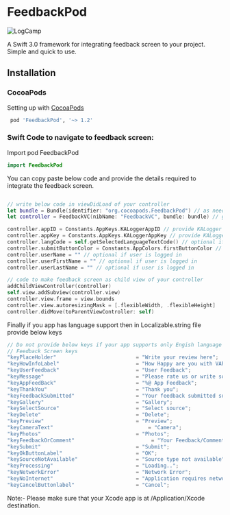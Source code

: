 # FeedbackPod

![LogCamp](http://www.kahuna-mobihub.com/templates/ja_puresite/images/logo-trans.png)

A Swift 3.0 framework for integrating feedback screen to your project. Simple and quick to use.

## Installation

### CocoaPods

Setting up with [CocoaPods](http://cocoapods.org/?q=FeedbackPod)

```ruby
 pod 'FeedbackPod', '~> 1.2'
```


### Swift Code to navigate to feedback screen:

Import pod FeedbackPod
```swift
import FeedbackPod

```
You can copy paste below code and provide the details required to integrate the feedback screen.

```swift

// write below code in viewDidLoad of your controller
let bundle = Bundle(identifier: "org.cocoapods.FeedbackPod") // as need to access the Xib from other bundle
let controller = FeedbackVC(nibName: "FeedbackVC", bundle: bundle) // get the controller object

controller.appID = Constants.AppKeys.KALoggerAppID // provide KALogger id  
controller.appKey = Constants.AppKeys.KALoggerAppKey // provide KALogger application key
controller.langCode = self.getSelectedLanguageTextCode() // optional if your application supports language support e.g :- "en" , "es"
controller.submitButtonColor = Constants.AppColors.firstButtonColor // provide button color according to the theme of application
controller.userName = "" // optional if user is logged in
controller.userFirstName = "" // optional if user is logged in
controller.userLastName = "" // optional if user is logged in

// code to make feedback screen as child view of your controller
addChildViewController(controller)
self.view.addSubview(controller.view)
controller.view.frame = view.bounds
controller.view.autoresizingMask = [.flexibleWidth, .flexibleHeight]
controller.didMove(toParentViewController: self)

```
 Finally if you app has language support then in Localizable.string file provide below keys 
```swift
// Do not provide below keys if your app supports only Engish language as it is by default provided
// Feedback Screen keys
"keyPlaceHolder"                          = "Write your review here";
"keyHowInfoLabel"                         = "How Happy are you with VAP?";
"keyUserFeedback"                         = "User Feedback";
"keyMessage"                              = "Please rate us or write something in feedback";
"keyAppFeedBack"                          = "%@ App Feedback";
"keyThankYou"                             = "Thank you";
"keyFeedbackSubmitted"                    = "Your feedback submitted successfully";
"keyGallery"                              = "Gallery";
"keySelectSource"                         = "Select source";
"keyDelete"                               = "Delete";
"keyPreview"                              = "Preview";
"keyCameraText"                               = "Camera";
"keyPhotos"                               = "Photos";
"keyFeedbackOrComment"                         = "Your Feedback/Comments";
"keySubmit"                               = "Submit";
"keyOkButtonLabel"                        = "OK";
"keySourceNotAvailable"                   = "Source type not available";
"keyProcessing"                           = "Loading..";
"keyNetworkError"                         = "Network Error";
"keyNoInternet"                           = "Application requires network access either through WiFi or Mobile network.";
"keyCancelButtonlabel"                    = "Cancel";


```
Note:- Please make sure that your Xcode app is at /Application/Xcode destination.
